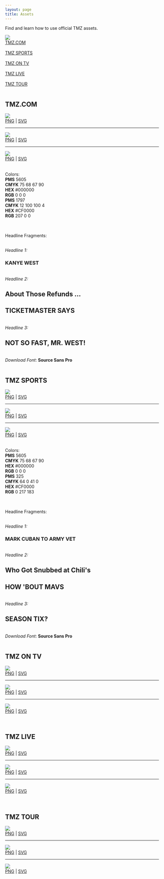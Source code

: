 ```yaml
---
layout: page
title: Assets
---
```


<div class="logos">

Find and learn how to use official TMZ assets.

<img src="http://tmz-brand.businesscatalyst.com/images/tmz-logo-grid.jpg?crc=124322670" />

<div class="sticky">
    <a class="nav" href="#" onclick="scrollTo('tmz-com')">TMZ.COM</a> <br> <br>
    <a class="nav" href="#" onclick="scrollTo('tmz-sports')">TMZ SPORTS</a> <br> <br>
    <a class="nav" href="#" onclick="scrollTo('tmz-on-tv')">TMZ ON TV</a> <br> <br>
    <a class="nav" href="#" onclick="scrollTo('tmz-live')">TMZ LIVE</a> <br> <br>
    <a class="nav" href="#" onclick="scrollTo('tmz-tour')">TMZ TOUR</a>
</div>

<br>

<h2 id="tmz-com" class="header space-up">TMZ.COM</h2>
     <img class="pull-left" src="http://tmz-brand.businesscatalyst.com/images/tmz-logo-image.jpg?crc=221503709" />
     <div class="pull-right download-links">
       <a href="#">PNG</a> | <a href="#">SVG</a>
     </div>
     <div style="clear:both"></div>
     <hr>
     <img class="pull-left" src="http://tmz-brand.businesscatalyst.com/images/tmz-logo-image-blk.jpg?crc=157215954" />
     <div class="pull-right download-links">
        <a href="#">PNG</a> | <a href="#">SVG</a>
     </div>
     <div style="clear:both"></div>
     <hr>
     <img class="pull-left" src="http://tmz-brand.businesscatalyst.com/images/tmz-logo-image-wht.jpg?crc=4115404290" />
     <div class="pull-right download-links">
        <a href="#">PNG</a> | <a href="#">SVG</a>
     </div>
     <div style="clear:both"></div>
  <br><br>
  Colors:
  <br>
  
  <div class="color-sampler pull-left">
    <div class="color-box bg-black pull-left">
    </div>
    <div class="pull-left">
      <b>PMS</b> 5605 <br>
      <b>CMYK</b> 75 68 67  90 <br>
      <b>HEX</b> #000000 <br>
      <b>RGB</b> 0 0 0
    </div>
    <div style="clear:both"></div>
  </div>  
  <div class="color-sampler pull-left">
      <div class="color-box bg-red pull-left">
      </div>
      <div class="pull-left">
        <b>PMS</b> 1797 <br>
        <b>CMYK</b> 12 100 100  4 <br>
        <b>HEX</b> #CF0000 <br>
        <b>RGB</b> 207 0 0
      </div>
      <div style="clear:both"></div>
  </div>  
  <div style="clear:both"></div>
  
  <br><br>
  Headline Fragments:
  <br><br>
  <div class="fragments">
    <em>Headline 1:</em>
    <h3 class="headline">KANYE WEST</h3>
    <br>
    <em>Headline 2:</em>
     <h2 class="headline small">About Those Refunds ...</h2>
     <h2 class="headline">            
            TICKETMASTER SAYS 
     </h2>
    <br>
    <em>Headline 3:</em>
    <h2 class="headline">
           NOT SO FAST, MR. WEST!
    </h2>   
  </div>
  <br>
  <em>Download Font</em>: <b>Source Sans Pro</b>
  <br/><br>
 
<h2 id="tmz-sports" class="header space-up">TMZ SPORTS</h2>
      <img class="pull-left" src="http://tmz-brand.businesscatalyst.com/images/tmz-sports-logo-image.jpg?crc=3919681616" />
      <div class="pull-right download-links">
           <a href="#">PNG</a> | <a href="#">SVG</a>
      </div>
      <div style="clear:both"></div>
      <hr>
      <img class="pull-left" src="http://tmz-brand.businesscatalyst.com/images/tmz-sports-logo-image-blk.jpg?crc=419939086" />
      <div class="pull-right download-links">
           <a href="#">PNG</a> | <a href="#">SVG</a>
      </div>
      <div style="clear:both"></div>
      <hr>
      <img class="pull-left" src="http://tmz-brand.businesscatalyst.com/images/tmz-sports-logo-image-wht.jpg?crc=403158347" />
      <div class="pull-right download-links">
            <a href="#">PNG</a> | <a href="#">SVG</a>
      </div>
      <div style="clear:both"></div>
      <br><br>
 Colors:
 <br>
    
 <div class="color-sampler pull-left">
     <div class="color-box bg-black pull-left">
     </div>
     <div class="pull-left">
       <b>PMS</b> 5605 <br>
       <b>CMYK</b> 75 68 67  90 <br>
       <b>HEX</b> #000000 <br>
       <b>RGB</b> 0 0 0
     </div>
     <div style="clear:both"></div>
 </div>    
 <div class="color-sampler pull-left">
       <div class="color-box bg-sky pull-left">
       </div>
       <div class="pull-left">
         <b>PMS</b> 325 <br>
         <b>CMYK</b> 64 0 41 0 <br>
         <b>HEX</b> #CF0000 <br>
         <b>RGB</b> 0 217 183
       </div>
       <div style="clear:both"></div>
 </div>    
 <div style="clear:both"></div>
 
 <br><br>
 Headline Fragments:
 <br><br>
 <div class="fragments">
     <em>Headline 1:</em>
     <h3 class="headline">MARK CUBAN TO ARMY VET</h3>
     <br>
     <em>Headline 2:</em>
      <h2 class="headline small">Who Got Snubbed at Chili's</h2>
      <h2 class="headline">            
             HOW 'BOUT MAVS
      </h2>
     <br>
     <em>Headline 3:</em>
     <h2 class="headline">
            SEASON TIX?
     </h2>    
 </div>
 <br>
 <em>Download Font</em>: <b>Source Sans Pro</b>
 <br/><br>
 
<h2 id="tmz-on-tv" class="header space-up">TMZ ON TV</h2>   
     <img class="pull-left" src="http://tmz-brand.businesscatalyst.com/images/tmz-on-tv-logo-image.jpg?crc=350286539" />
     <div class="pull-right download-links">
         <a href="#">PNG</a> | <a href="#">SVG</a>
     </div>
     <div style="clear:both"></div>
     <hr>
     <img class="pull-left" src="http://tmz-brand.businesscatalyst.com/images/tmz-on-tv-logo-image-blk.jpg?crc=432420760" />
     <div class="pull-right download-links">
         <a href="#">PNG</a> | <a href="#">SVG</a>
     </div>
     <div style="clear:both"></div>
     <hr>
     <img class="pull-left" src="http://tmz-brand.businesscatalyst.com/images/tmz-on-tv-logo-image-wht.jpg?crc=3886121019" />
     <div class="pull-right download-links">
         <a href="#">PNG</a> | <a href="#">SVG</a>
     </div>
     <div style="clear:both"></div>
     <br/><br>
 
<h2 id="tmz-live" class="header space-up">TMZ LIVE</h2>   
     <img class="pull-left" src="http://tmz-brand.businesscatalyst.com/images/tmz-live-logo-image.jpg?crc=461245538" />
     <div class="pull-right download-links">
         <a href="#">PNG</a> | <a href="#">SVG</a>
     </div>
     <div style="clear:both"></div>
     <hr>
     <img class="pull-left" src="http://tmz-brand.businesscatalyst.com/images/tmz-live-logo-image-blk.jpg?crc=3867170313" />
     <div class="pull-right download-links">
         <a href="#">PNG</a> | <a href="#">SVG</a>
     </div>
     <div style="clear:both"></div>
     <hr>
     <img class="pull-left" src="http://tmz-brand.businesscatalyst.com/images/tmz-live-logo-image-wht.jpg?crc=3949268570" />
     <div class="pull-right download-links">
          <a href="#">PNG</a> | <a href="#">SVG</a>
     </div>
     <div style="clear:both"></div>
     <br/><br>
 
<h2 id="tmz-tour" class="header space-up">TMZ TOUR</h2>   
     <img class="pull-left" src="http://tmz-brand.businesscatalyst.com/images/tmz-tour-logo-image.jpg?crc=1808826368" />
     <div class="pull-right download-links">
          <a href="#">PNG</a> | <a href="#">SVG</a>
     </div>
     <div style="clear:both"></div>
     <hr>
     <img class="pull-left" src="http://tmz-brand.businesscatalyst.com/images/tmz-tour-logo-image-blk.jpg?crc=3781522093" />
     <div class="pull-right download-links">
          <a href="#">PNG</a> | <a href="#">SVG</a>
     </div>
     <div style="clear:both"></div>
     <hr>
     <img class="pull-left" src="http://tmz-brand.businesscatalyst.com/images/tmz-tour-logo-image-wht.jpg?crc=4048852333" />
     <div class="pull-right download-links">
          <a href="#">PNG</a> | <a href="#">SVG</a>
     </div>
     <div style="clear:both"></div>
</div>



<script type="text/javascript">

    function animate(elem, style, unit, from, to, time, prop) {
        if (!elem) {
            return;
        }
        var start = new Date().getTime(),
            timer = setInterval(function () {
                var step = Math.min(1, (new Date().getTime() - start) / time);
                if (prop) {
                    elem[style] = (from + step * (to - from))+unit;
                } else {
                    elem.style[style] = (from + step * (to - from))+unit;
                }
                if (step === 1) {
                    clearInterval(timer);
                }
            }, 25);
        if (prop) {
              elem[style] = from+unit;
        } else {
              elem.style[style] = from+unit;
        }
    }
    
    function scrollTo(elemId){
      var target = document.getElementById(elemId);  
      animate(document.scrollingElement || document.documentElement, "scrollTop", "", 0, target.offsetTop, 1000, true);
      return false;
    }

</script>